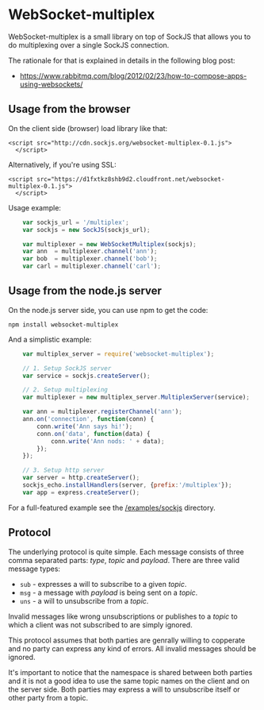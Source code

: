
WebSocket-multiplex
===================

WebSocket-multiplex is a small library on top of SockJS that allows
you to do multiplexing over a single SockJS connection.

The rationale for that is explained in details in the following blog
post:

  * https://www.rabbitmq.com/blog/2012/02/23/how-to-compose-apps-using-websockets/


Usage from the browser
----------------------

On the client side (browser) load library like that:

    <script src="http://cdn.sockjs.org/websocket-multiplex-0.1.js">
      </script>

Alternatively, if you're using SSL:

    <script src="https://d1fxtkz8shb9d2.cloudfront.net/websocket-multiplex-0.1.js">
      </script>

Usage example:

```javascript
    var sockjs_url = '/multiplex';
    var sockjs = new SockJS(sockjs_url);

    var multiplexer = new WebSocketMultiplex(sockjs);
    var ann  = multiplexer.channel('ann');
    var bob  = multiplexer.channel('bob');
    var carl = multiplexer.channel('carl');
```

Usage from the node.js server
-----------------------------

On the node.js server side, you can use npm to get the code:

    npm install websocket-multiplex

And a simplistic example:

```javascript
    var multiplex_server = require('websocket-multiplex');

    // 1. Setup SockJS server
    var service = sockjs.createServer();

    // 2. Setup multiplexing
    var multiplexer = new multiplex_server.MultiplexServer(service);

    var ann = multiplexer.registerChannel('ann');
    ann.on('connection', function(conn) {
        conn.write('Ann says hi!');
        conn.on('data', function(data) {
            conn.write('Ann nods: ' + data);
        });
    });

    // 3. Setup http server
    var server = http.createServer();
    sockjs_echo.installHandlers(server, {prefix:'/multiplex'});
    var app = express.createServer();
```

For a full-featured example see the
[/examples/sockjs](https://github.com/sockjs/websocket-multiplex/tree/master/examples/sockjs)
directory.


Protocol
--------

The underlying protocol is quite simple. Each message consists of
three comma separated parts: _type_, _topic_ and _payload_. There are
three valid message types:

 * `sub` - expresses a will to subscribe to a given _topic_.
 * `msg` - a message with _payload_ is being sent on a _topic_.
 * `uns` - a will to unsubscribe from a _topic_.

Invalid messages like wrong unsubscriptions or publishes to a _topic_
to which a client was not subscribed to are simply ignored.

This protocol assumes that both parties are genrally willing to
copperate and no party can express any kind of errors. All invalid
messages should be ignored.

It's important to notice that the namespace is shared between both
parties and it is not a good idea to use the same topic names on the
client and on the server side. Both parties may express a will to
unsubscribe itself or other party from a topic.
